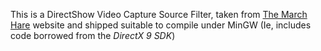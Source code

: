 This is a DirectShow Video Capture Source Filter, taken from [The March Hare](http://tmhare.mvps.org/downloads.htm) website and shipped suitable to compile under MinGW (Ie, includes code borrowed from the _DirectX 9 SDK_)

